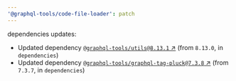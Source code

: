 ```yaml
---
'@graphql-tools/code-file-loader': patch
---
```

dependencies updates:
  - Updated dependency [`@graphql-tools/utils@8.13.1` ↗︎](https://www.npmjs.com/package/@graphql-tools/utils/v/8.13.1) (from `8.13.0`, in `dependencies`)
  - Updated dependency [`@graphql-tools/graphql-tag-pluck@7.3.8` ↗︎](https://www.npmjs.com/package/@graphql-tools/graphql-tag-pluck/v/7.3.8) (from `7.3.7`, in `dependencies`)

